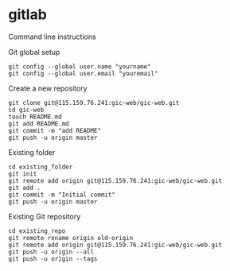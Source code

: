 # gitlab

Command line instructions

Git global setup
```
git config --global user.name "yourname"
git config --global user.email "youremail"
```

Create a new repository
```
git clone git@115.159.76.241:gic-web/gic-web.git
cd gic-web
touch README.md
git add README.md
git commit -m "add README"
git push -u origin master
```

Existing folder
```
cd existing_folder
git init
git remote add origin git@115.159.76.241:gic-web/gic-web.git
git add .
git commit -m "Initial commit"
git push -u origin master
```

Existing Git repository
```
cd existing_repo
git remote rename origin old-origin
git remote add origin git@115.159.76.241:gic-web/gic-web.git
git push -u origin --all
git push -u origin --tags
```
